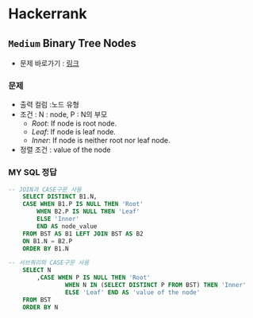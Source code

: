 
# Hackerrank
## `Medium` Binary Tree Nodes
* 문제 바로가기 : [링크]( https://www.hackerrank.com/challenges/binary-search-tree-1/problem)

### 문제
* 출력 컬럼 :노드 유형
* 조건 : N : node, P : N의 부모
    - *Root*: If node is root node.
    - *Leaf*: If node is leaf node.
    - *Inner*: If node is neither root nor leaf node.
* 정렬 조건 : value of the node


### MY SQL 정답
```SQL
-- JOIN과 CASE구문 사용
    SELECT DISTINCT B1.N,
    CASE WHEN B1.P IS NULL THEN 'Root'
        WHEN B2.P IS NULL THEN 'Leaf'
        ELSE 'Inner'
        END AS node_value
    FROM BST AS B1 LEFT JOIN BST AS B2
    ON B1.N = B2.P
    ORDER BY B1.N
```
```SQL
-- 서브쿼리와 CASE구문 사용
    SELECT N
        ,CASE WHEN P IS NULL THEN 'Root'
                WHEN N IN (SELECT DISTINCT P FROM BST) THEN 'Inner' 
                ELSE 'Leaf' END AS 'value of the node'
    FROM BST
    ORDER BY N
```